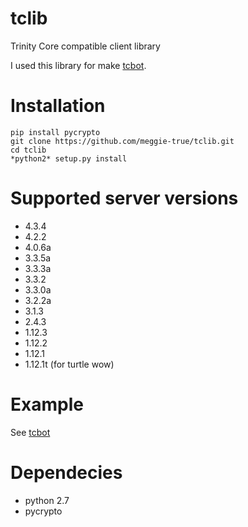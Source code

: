 tclib
=====

Trinity Core compatible client library

I used this library for make [tcbot](https://github.com/meggie-true/tcbot).

Installation
============
    pip install pycrypto
    git clone https://github.com/meggie-true/tclib.git
    cd tclib
    *python2* setup.py install

Supported server versions
=========================
* 4.3.4
* 4.2.2
* 4.0.6a
* 3.3.5a
* 3.3.3a
* 3.3.2
* 3.3.0a
* 3.2.2a
* 3.1.3
* 2.4.3
* 1.12.3
* 1.12.2
* 1.12.1
* 1.12.1t (for turtle wow)

Example
=======
See [tcbot](https://github.com/meggie-true/tcbot)

Dependecies
===========
* python 2.7
* pycrypto
